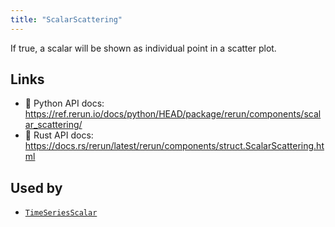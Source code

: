 ```yaml
---
title: "ScalarScattering"
---
```


If true, a scalar will be shown as individual point in a scatter plot.


## Links
 * 🐍 Python API docs: https://ref.rerun.io/docs/python/HEAD/package/rerun/components/scalar_scattering/
 * 🦀 Rust API docs: https://docs.rs/rerun/latest/rerun/components/struct.ScalarScattering.html


## Used by

* [`TimeSeriesScalar`](../archetypes/time_series_scalar.md)
